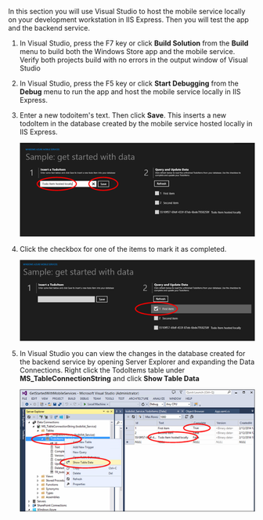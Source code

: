 In this section you will use Visual Studio to host the mobile service locally on your development workstation in IIS Express. Then you will test the app and the backend service.


1. In Visual Studio, press the F7 key or click **Build Solution** from the **Build** menu to build both the Windows Store app and the mobile service. Verify both projects build with no errors in the output window of Visual Studio

2. In Visual Studio, press the F5 key or click **Start Debugging** from the **Debug** menu to run the app and host the mobile service locally in IIS Express. 

 
3. Enter a new todoitem's text. Then click **Save**. This inserts a new todoItem in the database created by the mobile service hosted locally in IIS Express. 

    ![](./media/mobile-services-dotnet-backend-test-local-service-data/new-local-todoitem.png)

4. Click the checkbox for one of the items to mark it as completed.

    ![](./media/mobile-services-dotnet-backend-test-local-service-data/local-item-checked.png)

5. In Visual Studio you can view the changes in the database created for the backend service by opening Server Explorer and expanding the Data Connections. Right click the TodoItems table under **MS_TableConnectionString** and click **Show Table Data**

    ![](./media/mobile-services-dotnet-backend-test-local-service-data/vs-show-local-table-data.png)